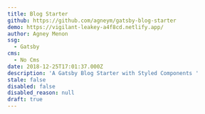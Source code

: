 ```yaml
---
title: Blog Starter
github: https://github.com/agneym/gatsby-blog-starter
demo: https://vigilant-leakey-a4f8cd.netlify.app/
author: Agney Menon
ssg:
  - Gatsby
cms:
  - No Cms
date: 2018-12-25T17:01:37.000Z
description: 'A Gatsby Blog Starter with Styled Components '
stale: false
disabled: false
disabled_reason: null
draft: true
---
```

